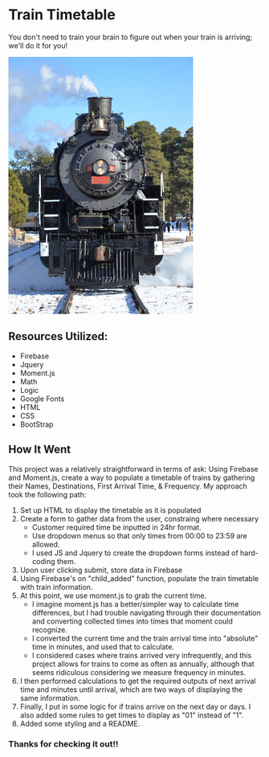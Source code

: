 # Train Timetable
You don't need to train your brain to figure out when your train is arriving; we'll do it for you!

![Train Engine](train-background.jpg "It's comin' right at us!")

## Resources Utilized:

* Firebase
* Jquery
* Moment.js
* Math
* Logic
* Google Fonts
* HTML
* CSS
* BootStrap


## How It Went

This project was a relatively straightforward in terms of ask: Using Firebase and Moment.js, create a way to populate a timetable of trains by gathering their Names, Destinations, First Arrival Time, & Frequency. My approach took the following path:


1. Set up HTML to display the timetable as it is populated
2. Create a form to gather data from the user, constraing where necessary
    * Customer required time be inputted in 24hr format.
    * Use dropdown menus so that only times from 00:00 to 23:59 are allowed.
    * I used JS and Jquery to create the dropdown forms instead of hard-coding them.
3. Upon user clicking submit, store data in Firebase
4. Using Firebase's on "child_added" function, populate the train timetable with train information.
5. At this point, we use moment.js to grab the current time.
    * I imagine moment.js has a better/simpler way to calculate time differences, but I had trouble navigating through their documentation and converting collected times into times that moment could recognize.
    * I converted the current time and the train arrival time into "absolute" time in minutes, and used that to calculate.
    * I considered cases where trains arrived very infrequently, and this project allows for trains to come as often as annually, although that seems ridiculous considering we measure frequency in minutes.
6. I then performed calculations to get the required outputs of next arrival time and minutes until arrival, which are two ways of displaying the same information.
7. Finally, I put in some logic for if trains arrive on the next day or days. I also added some rules to get times to display as "01" instead of "1".
8. Added some styling and a README.

### Thanks for checking it out!!
